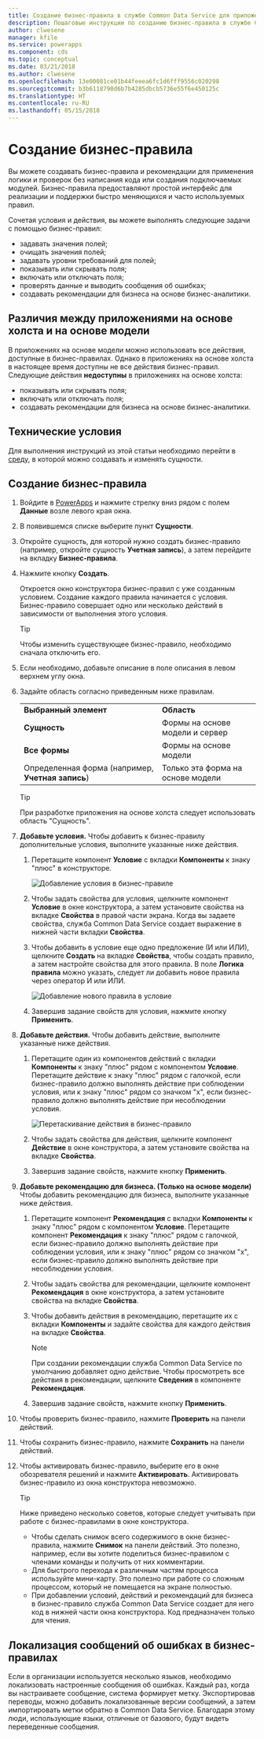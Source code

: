 ```yaml
---
title: Создание бизнес-правила в службе Common Data Service для приложений | Документация Майкрософт
description: Пошаговые инструкции по созданию бизнес-правила в службе Common Data Service (CDS) для приложений.
author: clwesene
manager: kfile
ms.service: powerapps
ms.component: cds
ms.topic: conceptual
ms.date: 03/21/2018
ms.author: clwesene
ms.openlocfilehash: 13e00081ce01b44feeea6fc1d6fff9556c020298
ms.sourcegitcommit: b3b6118790d6b7b4285dbcb5736e55f6e450125c
ms.translationtype: HT
ms.contentlocale: ru-RU
ms.lasthandoff: 05/15/2018
---
```

# <a name="create-a-business-rule"></a>Создание бизнес-правила

Вы можете создавать бизнес-правила и рекомендации для применения логики и проверок без написания кода или создания подключаемых модулей.  Бизнес-правила предоставляют простой интерфейс для реализации и поддержки быстро меняющихся и часто используемых правил. 
  
Сочетая условия и действия, вы можете выполнять следующие задачи с помощью бизнес-правил:  
  
* задавать значения полей;  
* очищать значения полей;  
* задавать уровни требований для полей;  
* показывать или скрывать поля;  
* включать или отключать поля;  
* проверять данные и выводить сообщения об ошибках;  
* создавать рекомендации для бизнеса на основе бизнес-аналитики.  
  
## <a name="differences-between-canvas-and-model-driven-apps"></a>Различия между приложениями на основе холста и на основе модели

В приложениях на основе модели можно использовать все действия, доступные в бизнес-правилах. Однако в приложениях на основе холста в настоящее время доступны не все действия бизнес-правил. Следующие действия **недоступны** в приложениях на основе холста:

* показывать или скрывать поля;  
* включать или отключать поля;  
* создавать рекомендации для бизнеса на основе бизнес-аналитики.  

## <a name="prerequisites"></a>Технические условия
Для выполнения инструкций из этой статьи необходимо перейти в [среду](../canvas-apps/working-with-environments.md), в которой можно создавать и изменять сущности.

## <a name="create-a-business-rule"></a>Создание бизнес-правила
  
1. Войдите в [PowerApps](https://web.powerapps.com) и нажмите стрелку вниз рядом с полем **Данные** возле левого края окна.

2. В появившемся списке выберите пункт **Сущности**.
  
3. Откройте сущность, для которой нужно создать бизнес-правило (например, откройте сущность **Учетная запись**), а затем перейдите на вкладку **Бизнес-правила**.  

4. Нажмите кнопку **Создать**.  
  
    Откроется окно конструктора бизнес-правил с уже созданным условием. Создание каждого правила начинается с условия. Бизнес-правило совершает одно или несколько действий в зависимости от выполнения этого условия.  

    > [!TIP]
    > Чтобы изменить существующее бизнес-правило, необходимо сначала отключить его.  
  
5. Если необходимо, добавьте описание в поле описания в левом верхнем углу окна.
  
6. Задайте область согласно приведенным ниже правилам.  
  
    |||  
    |-|-|  
    |**Выбранный элемент**|**Область**|  
    |**Сущность**|Формы на основе модели и сервер|  
    |**Все формы**|Формы на основе модели|  
    |Определенная форма (например, **Учетная запись**)|Только эта форма на основе модели|  

    > [!TIP]
    > При разработке приложения на основе холста следует использовать область "Сущность".
  
7. **Добавьте условия.** Чтобы добавить к бизнес-правилу дополнительные условия, выполните указанные ниже действия.  
  
    1. Перетащите компонент **Условие** с вкладки **Компоненты** к знаку "плюс" в конструкторе.  
  
        ![Добавление условия в бизнес-правиле](./media/data-platform-cds-create-business-rule/add-condition-business-rule.png "Добавление условия в бизнес-правиле")  
  
    2. Чтобы задать свойства для условия, щелкните компонент **Условие** в окне конструктора, а затем установите свойства на вкладке **Свойства** в правой части экрана. Когда вы задаете свойства, служба Common Data Service создает выражение в нижней части вкладки **Свойства**.  
  
    3. Чтобы добавить в условие еще одно предложение (И или ИЛИ), щелкните **Создать** на вкладке **Свойства**, чтобы создать правило, а затем настройте свойства для этого правила. В поле **Логика правила** можно указать, следует ли добавить новое правила через оператор И или ИЛИ.  
  
        ![Добавление нового правила в условие](./media/data-platform-cds-create-business-rule/add-new-rule-condition.png "Добавление нового правила в условие")  
  
    4. Завершив задание свойств для условия, нажмите кнопку **Применить**.  
  
8. **Добавьте действия.** Чтобы добавить действие, выполните указанные ниже действия.  
  
    1. Перетащите один из компонентов действий с вкладки **Компоненты** к знаку "плюс" рядом с компонентом **Условие**. Перетащите действие к знаку "плюс" рядом с галочкой, если бизнес-правило должно выполнять действие при соблюдении условия, или к знаку "плюс" рядом со значком "x", если бизнес-правило должно выполнять действие при несоблюдении условия.
  
        ![Перетаскивание действия в бизнес-правило](./media/data-platform-cds-create-business-rule/drag-an-action-business-rule.png "Перетаскивание действия в бизнес-правило")  
  
    2. Чтобы задать свойства для действия, щелкните компонент **Действие** в окне конструктора, а затем установите свойства на вкладке **Свойства**.  
  
    3. Завершив задание свойств, нажмите кнопку **Применить**.  
  
9. **Добавьте рекомендацию для бизнеса. (Только на основе модели)** Чтобы добавить рекомендацию для бизнеса, выполните указанные ниже действия.  
  
    1. Перетащите компонент **Рекомендация** с вкладки **Компоненты** к знаку "плюс" рядом с компонентом **Условие**. Перетащите компонент **Рекомендация** к знаку "плюс" рядом с галочкой, если бизнес-правило должно выполнять действие при соблюдении условия, или к знаку "плюс" рядом со значком "x", если бизнес-правило должно выполнять действие при несоблюдении условия.  
  
    2. Чтобы задать свойства для рекомендации, щелкните компонент **Рекомендация** в окне конструктора, а затем установите свойства на вкладке **Свойства**.  
  
    3. Чтобы добавить действия в рекомендацию, перетащите их с вкладки **Компоненты** и задайте свойства для каждого действия на вкладке **Свойства**.  
  
        > [!NOTE]
        >  При создании рекомендации служба Common Data Service по умолчанию добавляет одно действие. Чтобы просмотреть все действия в рекомендации, щелкните **Сведения** в компоненте **Рекомендация**.  
  
    4. Завершив задание свойств, нажмите кнопку **Применить**.  
  
10. Чтобы проверить бизнес-правило, нажмите **Проверить** на панели действий.  
  
11. Чтобы сохранить бизнес-правило, нажмите **Сохранить** на панели действий.  
12. Чтобы активировать бизнес-правило, выберите его в окне обозревателя решений и нажмите **Активировать**. Активировать бизнес-правило из окна конструктора невозможно.  
  
    > [!TIP]
    >  Ниже приведено несколько советов, которые следует учитывать при работе с бизнес-правилами в окне конструктора.  
    >   
    > - Чтобы сделать снимок всего содержимого в окне бизнес-правила, нажмите **Снимок** на панели действий. Это полезно, например, если вы хотите поделиться бизнес-правилом с членами команды и получить от них комментарии.  
    > - Для быстрого перехода к различным частям процесса используйте мини-карту. Это полезно при работе со сложным процессом, который не помещается на экране полностью.  
    > - При добавлении условий, действий и рекомендаций для бизнеса в бизнес-правило служба Common Data Service создает для него код в нижней части окна конструктора. Код предназначен только для чтения.  
  
## <a name="localize-error-messages-used-in-business-rules"></a>Локализация сообщений об ошибках в бизнес-правилах  
 Если в организации используется несколько языков, необходимо локализовать настроенные сообщения об ошибках. Каждый раз, когда вы настраиваете сообщение, система формирует метку. Экспортировав переводы, можно добавить локализованные версии сообщений, а затем импортировать метки обратно в Common Data Service. Благодаря этому люди, использующие языки, отличные от базового, будут видеть переведенные сообщения.  
  